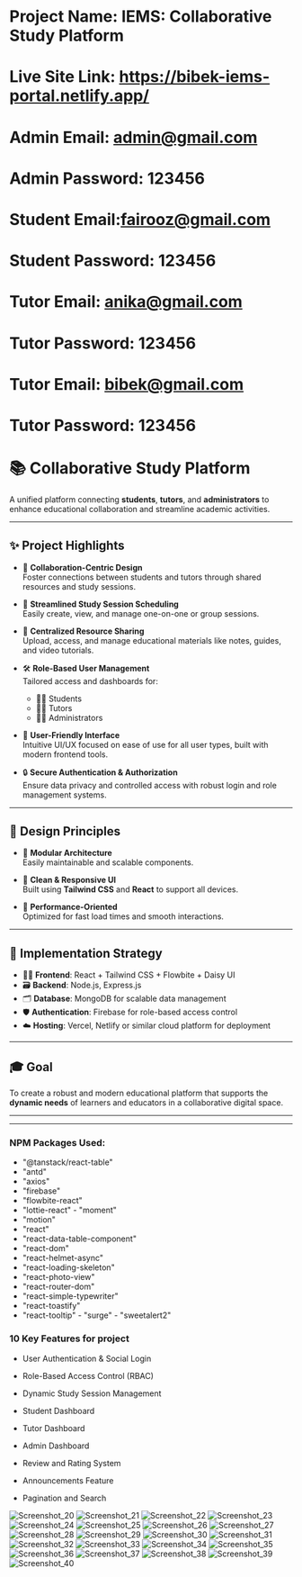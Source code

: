 


# Project Name: IEMS: Collaborative Study Platform
# Live Site Link: https://bibek-iems-portal.netlify.app/
# Admin Email: admin@gmail.com
# Admin Password: 123456




# Student Email:fairooz@gmail.com
# Student Password: 123456

# Tutor Email: anika@gmail.com
# Tutor Password: 123456

# Tutor Email: bibek@gmail.com
# Tutor Password: 123456



# 📚 Collaborative Study Platform

A unified platform connecting **students**, **tutors**, and **administrators** to enhance educational collaboration and streamline academic activities.

---

## ✨ Project Highlights

- 🤝 **Collaboration-Centric Design**  
  Foster connections between students and tutors through shared resources and study sessions.

- 📅 **Streamlined Study Session Scheduling**  
  Easily create, view, and manage one-on-one or group sessions.

- 📂 **Centralized Resource Sharing**  
  Upload, access, and manage educational materials like notes, guides, and video tutorials.

- 🛠️ **Role-Based User Management**  
  Tailored access and dashboards for:
  - 👩‍🎓 Students
  - 👨‍🏫 Tutors
  - 👨‍💼 Administrators

- 🎯 **User-Friendly Interface**  
  Intuitive UI/UX focused on ease of use for all user types, built with modern frontend tools.

- 🔒 **Secure Authentication & Authorization**  
  Ensure data privacy and controlled access with robust login and role management systems.

---

## 🧱 Design Principles

- 🧩 **Modular Architecture**  
  Easily maintainable and scalable components.

- 🎨 **Clean & Responsive UI**  
  Built using **Tailwind CSS** and **React** to support all devices.

- 🚀 **Performance-Oriented**  
  Optimized for fast load times and smooth interactions.

---

## 🔧 Implementation Strategy

- 🧑‍💻 **Frontend**: React + Tailwind CSS + Flowbite + Daisy UI 
- 🗃️ **Backend**: Node.js, Express.js 
- 🗂️ **Database**: MongoDB for scalable data management  
- 🛡️ **Authentication**: Firebase for role-based access control  
- ☁️ **Hosting**: Vercel, Netlify or similar cloud platform for deployment

---

## 🎓 Goal

To create a robust and modern educational platform that supports the **dynamic needs** of learners and educators in a collaborative digital space.

---




---




### NPM Packages Used:

  - "@tanstack/react-table"
   - "antd"
   - "axios"
   - "firebase"
  -  "flowbite-react"
   - "lottie-react"
    - "moment"
   - "motion"
   - "react"
   - "react-data-table-component"
   - "react-dom"
   - "react-helmet-async"
   - "react-loading-skeleton"
   - "react-photo-view"
   - "react-router-dom"
   - "react-simple-typewriter"
   - "react-toastify"
   - "react-tooltip"
    - "surge"
    - "sweetalert2"



###  10 Key Features for project


- User Authentication & Social Login

- Role-Based Access Control (RBAC)

- Dynamic Study Session Management

- Student Dashboard

- Tutor Dashboard

- Admin Dashboard

- Review and Rating System

- Announcements Feature

- Pagination and Search



  




![Screenshot_20](https://github.com/user-attachments/assets/ee08c4c8-3388-4e0a-a49e-7e1af3f1255f)
![Screenshot_21](https://github.com/user-attachments/assets/3a4fc196-80e0-4965-aed5-5cbf3a695492)
![Screenshot_22](https://github.com/user-attachments/assets/6d6e84ff-2b49-4517-9c23-6075690b5945)
![Screenshot_23](https://github.com/user-attachments/assets/4a59a02b-bc4b-489a-b6fc-fd3732f34ad0)
![Screenshot_24](https://github.com/user-attachments/assets/2807324e-03e7-4ee7-bfa2-9c7ab6482cd3)
![Screenshot_25](https://github.com/user-attachments/assets/d3ea4a14-02f8-46ba-bc82-e324297be120)
![Screenshot_26](https://github.com/user-attachments/assets/e8134c91-d30b-497c-a76e-02ce72d8d95d)
![Screenshot_27](https://github.com/user-attachments/assets/fc0260bb-d0b8-440a-b48f-83e5796313a6)
![Screenshot_28](https://github.com/user-attachments/assets/0543dd89-41a5-48c2-8f1f-8a6abcf81801)
![Screenshot_29](https://github.com/user-attachments/assets/2b7b15ed-a1d4-47d8-9117-5a2ef0c74833)
![Screenshot_30](https://github.com/user-attachments/assets/b8ec5692-5079-4bf4-a7e7-a4b9a167b048)
![Screenshot_31](https://github.com/user-attachments/assets/4ef0ac68-d5a5-41f3-8f0a-3723d5a5d333)
![Screenshot_32](https://github.com/user-attachments/assets/5ed1ac06-9f67-45bb-a5f2-014d91e37794)
![Screenshot_33](https://github.com/user-attachments/assets/ddaf0c7a-3474-4561-b026-51ec7cbc40eb)
![Screenshot_34](https://github.com/user-attachments/assets/6ec131c6-3cb3-4866-8576-1a00e7650381)
![Screenshot_35](https://github.com/user-attachments/assets/12fb7de7-6872-4147-b8d5-6fc3985fa5cf)
![Screenshot_36](https://github.com/user-attachments/assets/931324f6-53ff-4732-9f84-df5d88f24058)
![Screenshot_37](https://github.com/user-attachments/assets/dd7fe4df-af1b-4836-8947-291e55864014)
![Screenshot_38](https://github.com/user-attachments/assets/4e01dd4f-abae-4970-a99c-69e311e1b063)
![Screenshot_39](https://github.com/user-attachments/assets/5141eb19-a1b0-4b56-a6da-e2a406fbed5d)
![Screenshot_40](https://github.com/user-attachments/assets/205f87a6-c3f4-44d4-b3a7-72b656a7e965)











